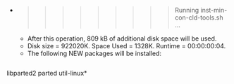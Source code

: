 * >>>>>>>>> Running inst-min-con-cld-tools.sh ...
  * After this operation, 809 kB of additional disk space will be used.
  * Disk size = 922020K. Space Used = 1328K. Runtime = 00:00:00:04.
  * The following NEW packages will be installed:
  ```bash
libparted2 parted util-linux*
  ```
